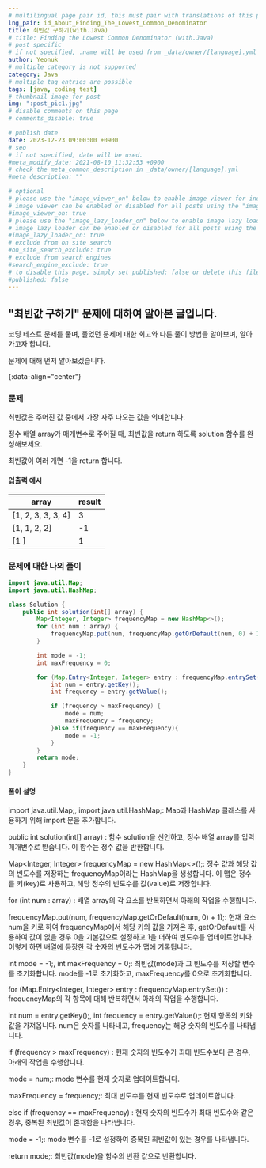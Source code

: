 ```yaml
---
# multilingual page pair id, this must pair with translations of this page. (This name must be unique)
lng_pair: id_About_Finding_The_Lowest_Common_Denominator
title: 최빈값 구하기(with.Java)
# title: Finding the Lowest Common Denominator (with.Java)
# post specific
# if not specified, .name will be used from _data/owner/[language].yml
author: Yeonuk
# multiple category is not supported
category: Java
# multiple tag entries are possible
tags: [java, coding test]
# thumbnail image for post
img: ":post_pic1.jpg"
# disable comments on this page
# comments_disable: true

# publish date
date: 2023-12-23 09:00:00 +0900
# seo
# if not specified, date will be used.
#meta_modify_date: 2021-08-10 11:32:53 +0900
# check the meta_common_description in _data/owner/[language].yml
#meta_description: ""

# optional
# please use the "image_viewer_on" below to enable image viewer for individual pages or posts (_posts/ or [language]/_posts folders).
# image viewer can be enabled or disabled for all posts using the "image_viewer_posts: true" setting in _data/conf/main.yml.
#image_viewer_on: true
# please use the "image_lazy_loader_on" below to enable image lazy loader for individual pages or posts (_posts/ or [language]/_posts folders).
# image lazy loader can be enabled or disabled for all posts using the "image_lazy_loader_posts: true" setting in _data/conf/main.yml.
#image_lazy_loader_on: true
# exclude from on site search
#on_site_search_exclude: true
# exclude from search engines
#search_engine_exclude: true
# to disable this page, simply set published: false or delete this file
#published: false
---
```


<!-- outline-start -->

## "최빈값 구하기" 문제에 대하여 알아본 글입니다.

코딩 테스트 문제를 풀며, 풀었던 문제에 대한 회고와 다른 풀이 방법을 알아보며, 알아가고자 합니다.

문제에 대해 먼저 알아보겠습니다.

{:data-align="center"}

<!-- outline-end -->

### 문제

최빈값은 주어진 값 중에서 가장 자주 나오는 값을 의미합니다.

정수 배열 array가 매개변수로 주어질 때, 최빈값을 return 하도록 solution 함수를 완성해보세요.

최빈값이 여러 개면 -1을 return 합니다.

#### 입출력 예시

| array              | result |
| ------------------ | ------ |
| [1, 2, 3, 3, 3, 4] | 3      |
| [1, 1, 2, 2]       | -1     |
| [1 ]               | 1      |

### 문제에 대한 나의 풀이

```java
import java.util.Map;
import java.util.HashMap;

class Solution {
    public int solution(int[] array) {
        Map<Integer, Integer> frequencyMap = new HashMap<>();
        for (int num : array) {
            frequencyMap.put(num, frequencyMap.getOrDefault(num, 0) + 1);
        }

        int mode = -1;
        int maxFrequency = 0;

        for (Map.Entry<Integer, Integer> entry : frequencyMap.entrySet()) {
            int num = entry.getKey();
            int frequency = entry.getValue();

            if (frequency > maxFrequency) {
                mode = num;
                maxFrequency = frequency;
            }else if(frequency == maxFrequency){
                mode = -1;
            }
        }
        return mode;
    }
}
```

#### 풀이 설명

import java.util.Map;, import java.util.HashMap;: Map과 HashMap 클래스를 사용하기 위해 import 문을 추가합니다.

public int solution(int[] array) : 함수 solution을 선언하고, 정수 배열 array를 입력 매개변수로 받습니다. 이 함수는 정수 값을 반환합니다.

Map<Integer, Integer> frequencyMap = new HashMap<>();: 정수 값과 해당 값의 빈도수를 저장하는 frequencyMap이라는 HashMap을 생성합니다. 이 맵은 정수를 키(key)로 사용하고, 해당 정수의 빈도수를 값(value)로 저장합니다.

for (int num : array) : 배열 array의 각 요소를 반복하면서 아래의 작업을 수행합니다.

frequencyMap.put(num, frequencyMap.getOrDefault(num, 0) + 1);: 현재 요소 num을 키로 하여 frequencyMap에서 해당 키의 값을 가져온 후, getOrDefault를 사용하여 값이 없을 경우 0을 기본값으로 설정하고 1을 더하여 빈도수를 업데이트합니다. 이렇게 하면 배열에 등장한 각 숫자의 빈도수가 맵에 기록됩니다.

int mode = -1;, int maxFrequency = 0;: 최빈값(mode)과 그 빈도수를 저장할 변수를 초기화합니다. mode를 -1로 초기화하고, maxFrequency를 0으로 초기화합니다.

for (Map.Entry<Integer, Integer> entry : frequencyMap.entrySet()) : frequencyMap의 각 항목에 대해 반복하면서 아래의 작업을 수행합니다.

int num = entry.getKey();, int frequency = entry.getValue();: 현재 항목의 키와 값을 가져옵니다. num은 숫자를 나타내고, frequency는 해당 숫자의 빈도수를 나타냅니다.

if (frequency > maxFrequency) : 현재 숫자의 빈도수가 최대 빈도수보다 큰 경우, 아래의 작업을 수행합니다.

mode = num;: mode 변수를 현재 숫자로 업데이트합니다.

maxFrequency = frequency;: 최대 빈도수를 현재 빈도수로 업데이트합니다.

else if (frequency == maxFrequency) : 현재 숫자의 빈도수가 최대 빈도수와 같은 경우, 중복된 최빈값이 존재함을 나타냅니다.

mode = -1;: mode 변수를 -1로 설정하여 중복된 최빈값이 있는 경우를 나타냅니다.

return mode;: 최빈값(mode)을 함수의 반환 값으로 반환합니다.
